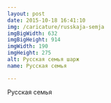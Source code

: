 ```yaml
---
layout: post
date: 2015-10-18 16:41:10
img: /caricature/russkaja-semja
imgBigWidth: 632
imgBigHeight: 914
imgWidth: 190
imgHeight: 275
alt: Русская семья шарж
name: Русская семья

---
```


Русская семья



